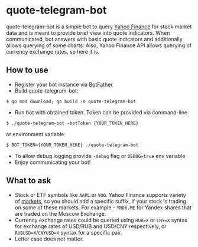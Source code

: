 # quote-telegram-bot

quote-telegram-bot is a simple bot to query [Yahoo Finance](https://finance.yahoo.com/) for stock market data and is meant to provide brief view into quote indicators.
When communicated, bot answers with basic quote indicators and additionally allows querying of some charts. Also, Yahoo Finance API allows querying of currency exchange rates, so here it is.

## How to use
* Register your bot instance via [BotFather](https://t.me/botfather)
* Build quote-telegram-bot:
```shell
$ go mod download; go build -o quote-telegram-bot
```
* Run bot with obtained token. Token can be provided via command-line
```shell
$ ./quote-telegram-bot -botToken {YOUR_TOKEN_HERE}
```
or environment variable
```shell
$ BOT_TOKEN={YOUR_TOKEN_HERE} ./quote-telegram-bot
```
* To allow debug logging provide `-debug` flag or `DEBUG=true` env variable
* Enjoy communicating your bot!

## What to ask
* Stock or ETF symbols like `AAPL` or `VOO`. Yahoo Finance supports variety of 
  [markets](https://help.yahoo.com/kb/exchanges-data-providers-yahoo-finance-sln2310.html), 
  so you should add a specific suffix, if your stock is trading on some of these markets.
  For example - `YNDX.ME` for Yandex shares that are traded on the Moscow Exchange.
* Currency exchange rates could be queried using `RUB=X` or `CNY=X` syntax for exchange rates of USD/RUB and USD/CNY respectively,
  or `RUBUSD=X`/`CNYUSD=X` syntax for a specific pair.
* Letter case does not matter.
